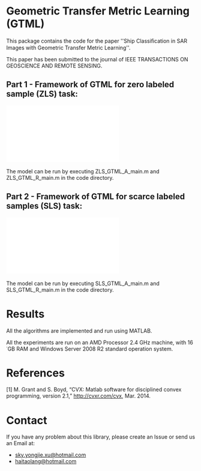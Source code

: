 Geometric Transfer Metric Learning (GTML)
=========================================
This package contains the code for the paper ''Ship Classiﬁcation in SAR Images with Geometric Transfer Metric Learning''.

This paper has been submitted to the journal of IEEE TRANSACTIONS ON GEOSCIENCE AND REMOTE SENSING.

Part 1 - Framework of GTML for zero labeled sample (ZLS) task:
---------------------------------------
![image](image/ZLS_framework.pdf)

The model can be run by executing ZLS_GTML_A_main.m and ZLS_GTML_R_main.m in the code directory.

Part 2 - Framework of GTML for scarce labeled samples (SLS) task:
------------------------------------------
![image](image/SLS_framework.pdf)

The model can be run by executing SLS_GTML_A_main.m and SLS_GTML_R_main.m in the code directory.

Results
=============
All the algorithms are implemented and run using MATLAB. 

All the experiments are run on an AMD Processor 2.4 GHz machine, with 16 ˙GB RAM and Windows Server 2008 R2 standard operation system. 

References
==========
[1] M. Grant and S. Boyd, “CVX: Matlab software for disciplined convex programming, version 2.1,” http://cvxr.com/cvx, Mar. 2014.

Contact
========
If you have any problem about this library, please create an Issue or send us an Email at:

* sky.yongjie.xu@hotmail.com
* haitaolang@hotmail.com

